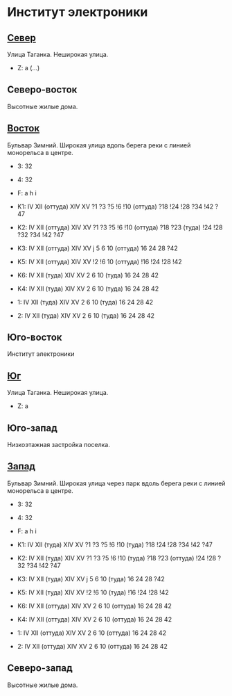 # Институт электроники

## [Север](./11499015.md)

Улица Таганка.
Неширокая улица.

* Z:    a (...)

## Северо-восток

Высотные жилые дома.

## [Восток](./11500020.md)

Бульвар Зимний.
Широкая улица вдоль берега реки с линией монорельса в центре.

* 3:    32
* 4:    32
* F:    a   h   i
* K1:   IV  XII (оттуда)    XIV XV
        ?1  ?3  ?5  !6  !10 (оттуда)    ?18 !24 !28 ?34 !42 ?47
* K2:   IV  XII (оттуда)    XIV XV
        ?1  ?3  ?5  !6  !10 (оттуда)    ?18 ?23 (туда)  !24 !28 ?32 ?34 !42 ?47
* K3:   IV  XII (оттуда)    XIV XV
        j
        5   6   10 (оттуда) 16  24  28  ?42
* K5:   IV  XII (оттуда)    XIV XV
        !2  !6  10 (оттуда) !16 !24 !28 !42

* K6:   IV  XII (туда)  XIV XV
        2   6   10 (туда)   16  24  28  42
* K4:   IV  XII (туда)  XIV XV
        2   6   10 (туда)   16  24  28  42
* 1:    IV  XII (туда)  XIV XV
        2   6   10 (туда)   16  24  28  42
* 2:    IV  XII (туда)  XIV XV
        2   6   10 (туда)   16  24  28  42

## Юго-восток

Институт электроники

## [Юг](./11499025.md)

Улица Таганка.
Неширокая улица.

* Z:    a

## Юго-запад

Низкоэтажная застройка поселка.

## [Запад](./11497020.md)

Бульвар Зимний.
Широкая улица через парк вдоль берега реки с линией монорельса в центре.

* 3:    32
* 4:    32
* F:    a   h   i
* K1:   IV  XII (туда)  XIV XV
        ?1  ?3  ?5  !6  !10 (туда)  ?18 !24 !28 ?34 !42 ?47
* K2:   IV  XII (туда)  XIV XV
        ?1  ?3  ?5  !6  !10 (туда)  ?18 ?23 (оттуда)    !24 !28 ?32 ?34 !42 ?47
* K3:   IV  XII (туда)  XIV XV
        j
        5   6   10 (туда)   16  24  28  ?42
* K5:   IV  XII (туда)  XIV XV
        !2  !6  10 (туда)   !16 !24 !28 !42

* K6:   IV  XII (оттуда)    XIV XV
        2   6   10 (оттуда) 16  24  28  42
* K4:   IV  XII (оттуда)    XIV XV
        2   6   10 (оттуда) 16  24  28  42
* 1:    IV  XII (оттуда)    XIV XV
        2   6   10 (оттуда) 16  24  28  42
* 2:    IV  XII (оттуда)    XIV XV
        2   6   10 (оттуда) 16  24  28  42

## Северо-запад

Высотные жилые дома.
